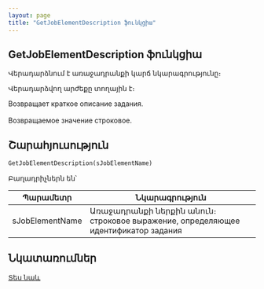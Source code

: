 ```yaml
---
layout: page
title: "GetJobElementDescription ֆունկցիա"
---
```

    
## GetJobElementDescription ֆունկցիա

Վերադարձնում է առաջադրանքի կարճ նկարագրությունը։

Վերադարձվող արժեքը տողային է։

Возвращает краткое описание задания.<br>
<br>
Возвращаемое значение строковое.


## Շարահյուսություն

```vb
GetJobElementDescription(sJobElementName)
```

Բաղադրիչներն են՝

| Պարամետր | Նկարագրություն |
|--|--|
| sJobElementName  | Առաջադրանքի ներքին անուն։ строковое выражение, определяющее идентификатор задания |


## Նկատառումներ

[Տես նաև](../../functions.html)
